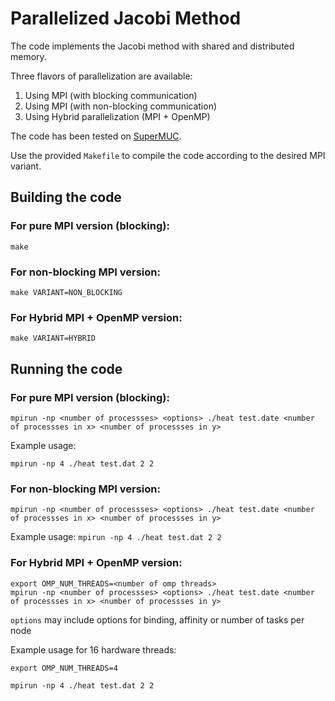 # Parallelized Jacobi Method

The code implements the Jacobi method with shared and distributed memory.

Three flavors of parallelization are available:
1. Using MPI (with blocking communication)
2. Using MPI (with non-blocking communication)
3. Using Hybrid parallelization (MPI + OpenMP)

The code has been tested on [SuperMUC](https://doku.lrz.de/supermuc-ng-10745965.html).

Use the provided `Makefile` to compile the code according to the desired MPI variant.

## Building the code

### For pure MPI version (blocking): 

```shell
make 
```

### For non-blocking MPI version: 

```shell
make VARIANT=NON_BLOCKING 
```

### For Hybrid MPI + OpenMP version:
```shell
make VARIANT=HYBRID
```

## Running the code


### For pure MPI version (blocking): 

```shell
mpirun -np <number of processses> <options> ./heat test.date <number of processses in x> <number of processses in y>
```

Example usage:

```mpirun -np 4 ./heat test.dat 2 2```

### For non-blocking MPI version: 

```shell
mpirun -np <number of processses> <options> ./heat test.date <number of processses in x> <number of processses in y>
```
Example usage:
```mpirun -np 4 ./heat test.dat 2 2```

### For Hybrid MPI + OpenMP version:
```shell
export OMP_NUM_THREADS=<number of omp threads>
mpirun -np <number of processses> <options> ./heat test.date <number of processses in x> <number of processses in y>
```
`options` may include options for binding, affinity or number of tasks per node

Example usage for 16 hardware threads:

`export OMP_NUM_THREADS=4`

`mpirun -np 4 ./heat test.dat 2 2`
